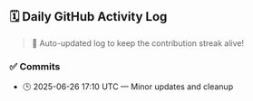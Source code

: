 ## 🗓️ Daily GitHub Activity Log

> 🤖 Auto-updated log to keep the contribution streak alive!

### ✅ Commits

- 🕒 2025-06-26 17:10 UTC — Minor updates and cleanup

